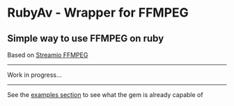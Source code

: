 # RubyAv - Wrapper for FFMPEG

## Simple way to use FFMPEG on ruby


Based on [Streamio FFMPEG](https://github.com/streamio/streamio-ffmpeg)


---------------

Work in progress...

---------------

See the [examples section](https://github.com/Wilfison/ruby_av/tree/main/examples) to see what the gem is already capable of
